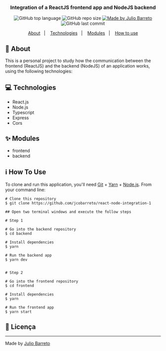 <h3 align="center">
  Integration of a ReactJS frontend app and NodeJS backend
</h3>

<p align="center">
  <img alt="GitHub top language" src="https://img.shields.io/github/languages/top/jcobarreto/react-node-integration-1?style=flat">
  <img alt="GitHub repo size" src="https://img.shields.io/github/repo-size/jcobarreto/react-node-integration-1">
  <a href="https://rocketseat.com.br">
    <img alt="Made by Julio Barreto" src="https://img.shields.io/badge/made%20by-Julio%20Barreto-orange">
  </a>  
  <img alt="GitHub last commit" src="https://img.shields.io/github/last-commit/jcobarreto/react-node-integration-1">
</p>

<p align="center">
  <a href="#memo-about">About</a>&nbsp;&nbsp;&nbsp;|&nbsp;&nbsp;&nbsp;
  <a href="#computer-technologies">Technologies</a>&nbsp;&nbsp;&nbsp;|&nbsp;&nbsp;&nbsp;
  <a href="#-modules">Modules</a>&nbsp;&nbsp;&nbsp;|&nbsp;&nbsp;&nbsp;
  <a href="#information_source-how-to-use">How to use</a>
</p>


## :memo: About

This is a personal project to study how the communication between the frontend (ReactJS) and the backend (NodeJS) of an application works, using the following technologies:


## :computer: Technologies

- React.js
- Node.js
- Typescript
- Express
- Cors


## ✨ Modules

- frontend
- backend


## :information_source: How To Use

To clone and run this application, you'll need <a href="https://git-scm.com" rel="nofollow">Git</a> + <a href="https://legacy.yarnpkg.com" rel="nofollow">Yarn</a> + <a href="https://nodejs.org/" rel="nofollow">Node.js</a>. From your command line:

```
# Clone this repository
$ git clone https://github.com/jcobarreto/react-node-integration-1

## Open two terminal windows and execute the follow steps

# Step 1

# Go into the backend repository
$ cd backend

# Install dependencies
$ yarn

# Run the backend app
$ yarn dev


# Step 2

# Go into the frontend repository
$ cd frontend

# Install dependencies
$ yarn

# Run the frontend app
$ yarn start

```

## :memo: Licença

---

Made by <a href="https://www.linkedin.com/in/jcobarreto">Julio Barreto</a>